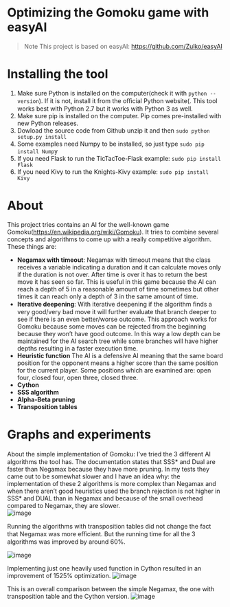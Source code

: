 #  Optimizing the Gomoku game with easyAI

>Note
This project is based on easyAI: https://github.com/Zulko/easyAI

# Installing the tool 
1. Make sure Python is installed on the computer(check it with `python --version`). If it is not, install it from the oﬃcial Python website(. This tool works best with Python 2.7 but it works with Python 3 as well.
2. Make sure pip is installed on the computer. Pip comes pre-installed with new Python releases.
3. Dowload the source code from Github unzip it and then `sudo python setup.py install`
4. Some examples need Numpy to be installed, so just type `sudo pip install Nump`y
5. If you need Flask to run the TicTacToe-Flask example: `sudo pip install Flask`
6. If you need Kivy to run the Knights-Kivy example: `sudo pip install Kivy`

# About
This project tries contains an AI for the well-known game Gomoku(https://en.wikipedia.org/wiki/Gomoku). It tries to combine several concepts and algorithms to come up with a really competitive algorithm. These things are:
- **Negamax with timeout**: Negamax with timeout means that the class receives a variable indicating a duration and it can calculate moves only if the duration is not over. After time is over it has to return the best move it has seen so far. This is useful in this game because the AI can reach a depth of 5 in a reasonable amount of time sometimes but other times it can reach only a depth of 3 in the same amount of time.
- **Iterative deepening**: With iterative deepening if the algorithm ﬁnds a very good/very bad move it will further evaluate that branch deeper to see if there is an even better/worse outcome. This approach works for Gomoku because some moves can be rejected from the beginning because they won’t have good outcome. In this way a low depth can be maintained for the AI search tree while some branches will have higher depths resulting in a faster execution time.
- **Heuristic function**
The AI is a defensive AI meaning that the same board position for the opponent means a higher score than the same position for the current player. Some positions which are examined are: open four, closed four, open three, closed three.
- **Cython**
- **SSS algorithm**
- **Alpha-Beta pruning**
- **Transposition tables**

# Graphs and experiments 

About the simple implementation of Gomoku: I’ve tried the 3 diﬀerent AI algorithms the tool has. The documentation states that SSS* and Dual are faster than Negamax because they have more pruning. In my tests they came out to be somewhat slower and I have an idea why: the implementation of these 2 algorithms is more complex than Negamax and when there aren’t good heuristics used the branch rejection is not higher in SSS* and DUAL than in Negamax and because of the small overhead compared to Negamax, they are slower.  
![image](https://user-images.githubusercontent.com/37183688/63229204-b728af80-c206-11e9-8f72-e5bbc9a87199.png)  


Running the algorithms with transposition tables did not change the fact that Negamax was more eﬃcient. But the running time for all the 3 algorithms was improved by around 60%.

![image](https://user-images.githubusercontent.com/37183688/63229209-c9a2e900-c206-11e9-8905-6403198f3175.png)

Implementing just one heavily used function in Cython resulted in an improvement of 1525% optimization.
![image](https://user-images.githubusercontent.com/37183688/63229214-d6274180-c206-11e9-879b-f9aba1287ad0.png)

This is an overall comparison between the simple Negamax, the one with transposition table and the Cython version.
![image](https://user-images.githubusercontent.com/37183688/63229220-df181300-c206-11e9-85d6-c7b750579e9b.png)





